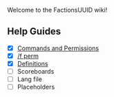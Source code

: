 Welcome to the FactionsUUID wiki!

## Help Guides
- [x] [Commands and Permissions](https://github.com/drtshock/Factions/wiki/Commands)
- [x] [/f perm](https://github.com/drtshock/Factions/wiki/f-perm)
- [x] [Definitions](https://github.com/drtshock/Factions/wiki/Placeholders)
- [ ] Scoreboards
- [ ] Lang file
- [ ] Placeholders